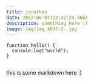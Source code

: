 ```yaml
---
title: jonathan
date: 2022-06-07T22:42:24.366Z
description: something here :)
image: img/img_4897-2-.jpg
---
```

```
function hello() {
  console.log("world");
}
```

![]()

this is some markdown here :)